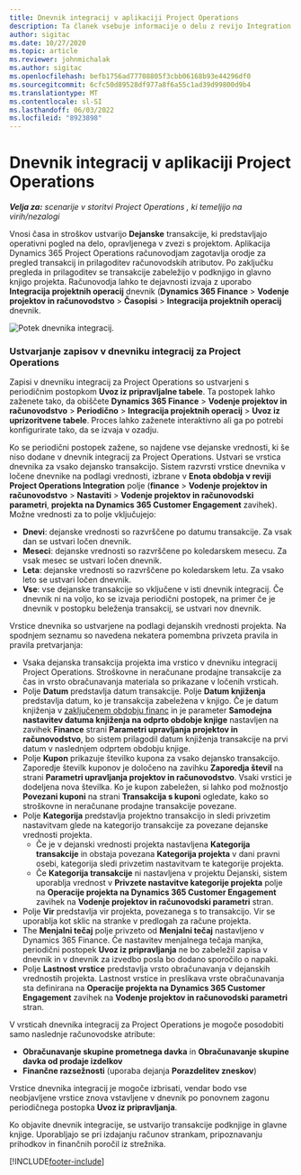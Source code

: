 ```yaml
---
title: Dnevnik integracij v aplikaciji Project Operations
description: Ta članek vsebuje informacije o delu z revijo Integration v Project Operations.
author: sigitac
ms.date: 10/27/2020
ms.topic: article
ms.reviewer: johnmichalak
ms.author: sigitac
ms.openlocfilehash: befb1756ad77708805f3cbb06168b93e44296df0
ms.sourcegitcommit: 6cfc50d89528df977a8f6a55c1ad39d99800d9b4
ms.translationtype: MT
ms.contentlocale: sl-SI
ms.lasthandoff: 06/03/2022
ms.locfileid: "8923898"
---
```

# <a name="integration-journal-in-project-operations"></a>Dnevnik integracij v aplikaciji Project Operations

_**Velja za:** scenarije v storitvi Project Operations , ki temeljijo na virih/nezalogi_

Vnosi časa in stroškov ustvarijo **Dejanske** transakcije, ki predstavljajo operativni pogled na delo, opravljenega v zvezi s projektom. Aplikacija Dynamics 365 Project Operations računovodjam zagotavlja orodje za pregled transakcij in prilagoditev računovodskih atributov. Po zaključku pregleda in prilagoditev se transakcije zabeležijo v podknjigo in glavno knjigo projekta. Računovodja lahko te dejavnosti izvaja z uporabo **Integracija projektnih operacij** dnevnik (**Dynamics 365 Finance** > **Vodenje projektov in računovodstvo** > **Časopisi** > **Integracija projektnih operacij** dnevnik.

![Potek dnevnika integracij.](./media/IntegrationJournal.png)

### <a name="create-records-in-the-project-operations-integration-journal"></a>Ustvarjanje zapisov v dnevniku integracij za Project Operations

Zapisi v dnevniku integracij za Project Operations so ustvarjeni s periodičnim postopkom **Uvoz iz pripravljalne tabele**. Ta postopek lahko zaženete tako, da obiščete **Dynamics 365 Finance** > **Vodenje projektov in računovodstvo** > **Periodično** > **Integracija projektnih operacij** > **Uvoz iz uprizoritvene tabele**. Proces lahko zaženete interaktivno ali ga po potrebi konfigurirate tako, da se izvaja v ozadju.

Ko se periodični postopek zažene, so najdene vse dejanske vrednosti, ki še niso dodane v dnevnik integracij za Project Operations. Ustvari se vrstica dnevnika za vsako dejansko transakcijo.
Sistem razvrsti vrstice dnevnika v ločene dnevnike na podlagi vrednosti, izbrane v **Enota obdobja v reviji Project Operations Integration** polje (**finance** > **Vodenje projektov in računovodstvo** > **Nastaviti** > **Vodenje projektov in računovodski parametri**, **projekta na Dynamics 365 Customer Engagement** zavihek). Možne vrednosti za to polje vključujejo:

  - **Dnevi**: dejanske vrednosti so razvrščene po datumu transakcije. Za vsak dan se ustvari ločen dnevnik.
  - **Meseci**: dejanske vrednosti so razvrščene po koledarskem mesecu. Za vsak mesec se ustvari ločen dnevnik.
  - **Leta**: dejanske vrednosti so razvrščene po koledarskem letu. Za vsako leto se ustvari ločen dnevnik.
  - **Vse**: vse dejanske transakcije so vključene v isti dnevnik integracij. Če dnevnik ni na voljo, ko se izvaja periodični postopek, na primer če je dnevnik v postopku beleženja transakcij, se ustvari nov dnevnik.

Vrstice dnevnika so ustvarjene na podlagi dejanskih vrednosti projekta. Na spodnjem seznamu so navedena nekatera pomembna privzeta pravila in pravila pretvarjanja:

  - Vsaka dejanska transakcija projekta ima vrstico v dnevniku integracij Project Operations. Stroškovne in neračunane prodajne transakcije za čas in vrsto obračunavanja materiala so prikazane v ločenih vrsticah.
  - Polje **Datum** predstavlja datum transakcije. Polje **Datum knjiženja** predstavlja datum, ko je transakcija zabeležena v knjigo. Če je datum knjiženja v [zaključenem obdobju financ](/dynamics365/finance/general-ledger/close-general-ledger-at-period-end) in je parameter **Samodejna nastavitev datuma knjiženja na odprto obdobje knjige** nastavljen na zavihek **Finance** strani **Parametri upravljanja projektov in računovodstvo**, bo sistem prilagodil datum knjiženja transakcije na prvi datum v naslednjem odprtem obdobju knjige.
  - Polje **Kupon** prikazuje številko kupona za vsako dejansko transakcijo. Zaporedje številk kuponov je določeno na zavihku **Zaporedja števil** na strani **Parametri upravljanja projektov in računovodstvo**. Vsaki vrstici je dodeljena nova številka. Ko je kupon zabeležen, si lahko pod možnostjo **Povezani kuponi** na strani **Transakcija s kuponi** ogledate, kako so stroškovne in neračunane prodajne transakcije povezane.
  - Polje **Kategorija** predstavlja projektno transakcijo in sledi privzetim nastavitvam glede na kategorijo transakcije za povezane dejanske vrednosti projekta.
    - Če je v dejanski vrednosti projekta nastavljena **Kategorija transakcije** in obstaja povezana **Kategorija projekta** v dani pravni osebi, kategorija sledi privzetim nastavitvam te kategorije projekta.
    - Če **Kategorija transakcije** ni nastavljena v projektu Dejanski, sistem uporablja vrednost v **Privzete nastavitve kategorije projekta** polje na **Operacije projekta na Dynamics 365 Customer Engagement** zavihek na **Vodenje projektov in računovodski parametri** stran.
  - Polje **Vir** predstavlja vir projekta, povezanega s to transakcijo. Vir se uporablja kot sklic na stranke v predlogah za račune projekta.
  - The **Menjalni tečaj** polje privzeto od **Menjalni tečaj** nastavljeno v Dynamics 365 Finance. Če nastavitev menjalnega tečaja manjka, periodični postopek **Uvoz iz pripravljanja** ne bo zabeležil zapisa v dnevnik in v dnevnik za izvedbo posla bo dodano sporočilo o napaki.
  - Polje **Lastnost vrstice** predstavlja vrsto obračunavanja v dejanskih vrednostih projekta. Lastnost vrstice in preslikava vrste obračunavanja sta definirana na **Operacije projekta na Dynamics 365 Customer Engagement** zavihek na **Vodenje projektov in računovodski parametri** stran.

V vrsticah dnevnika integracij za Project Operations je mogoče posodobiti samo naslednje računovodske atribute:

- **Obračunavanje skupine prometnega davka** in **Obračunavanje skupine davka od prodaje izdelkov**
- **Finančne razsežnosti** (uporaba dejanja **Porazdelitev zneskov**)

Vrstice dnevnika integracij je mogoče izbrisati, vendar bodo vse neobjavljene vrstice znova vstavljene v dnevnik po ponovnem zagonu periodičnega postopka **Uvoz iz pripravljanja**.

Ko objavite dnevnik integracije, se ustvarijo transakcije podknjige in glavne knjige. Uporabljajo se pri izdajanju računov strankam, pripoznavanju prihodkov in finančnih poročil iz strežnika.


[!INCLUDE[footer-include](../includes/footer-banner.md)]
